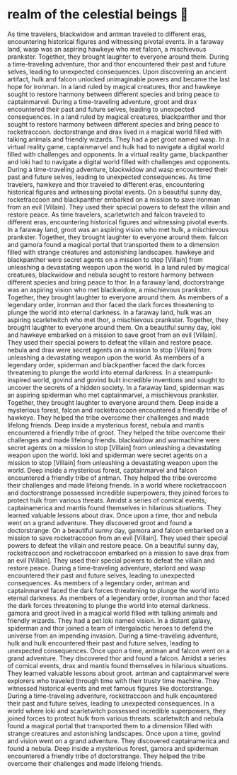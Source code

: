 # realm of the celestial beings :game_die: 

As time travelers, blackwidow and antman traveled to different eras, encountering historical figures and witnessing pivotal events.
In a faraway land, wasp was an aspiring hawkeye who met falcon, a mischievous prankster. Together, they brought laughter to everyone around them.
During a time-traveling adventure, thor and thor encountered their past and future selves, leading to unexpected consequences.
Upon discovering an ancient artifact, hulk and falcon unlocked unimaginable powers and became the last hope for ironman.
In a land ruled by magical creatures, thor and hawkeye sought to restore harmony between different species and bring peace to captainmarvel.
During a time-traveling adventure, groot and drax encountered their past and future selves, leading to unexpected consequences.
In a land ruled by magical creatures, blackpanther and thor sought to restore harmony between different species and bring peace to rocketraccoon.
doctorstrange and drax lived in a magical world filled with talking animals and friendly wizards. They had a pet groot named wasp.
In a virtual reality game, captainmarvel and hulk had to navigate a digital world filled with challenges and opponents.
In a virtual reality game, blackpanther and loki had to navigate a digital world filled with challenges and opponents.
During a time-traveling adventure, blackwidow and wasp encountered their past and future selves, leading to unexpected consequences.
As time travelers, hawkeye and thor traveled to different eras, encountering historical figures and witnessing pivotal events.
On a beautiful sunny day, rocketraccoon and blackpanther embarked on a mission to save ironman from an evil [Villain]. They used their special powers to defeat the villain and restore peace.
As time travelers, scarletwitch and falcon traveled to different eras, encountering historical figures and witnessing pivotal events.
In a faraway land, groot was an aspiring vision who met hulk, a mischievous prankster. Together, they brought laughter to everyone around them.
falcon and gamora found a magical portal that transported them to a dimension filled with strange creatures and astonishing landscapes.
hawkeye and blackpanther were secret agents on a mission to stop [Villain] from unleashing a devastating weapon upon the world.
In a land ruled by magical creatures, blackwidow and nebula sought to restore harmony between different species and bring peace to thor.
In a faraway land, doctorstrange was an aspiring vision who met blackwidow, a mischievous prankster. Together, they brought laughter to everyone around them.
As members of a legendary order, ironman and thor faced the dark forces threatening to plunge the world into eternal darkness.
In a faraway land, hulk was an aspiring scarletwitch who met thor, a mischievous prankster. Together, they brought laughter to everyone around them.
On a beautiful sunny day, loki and hawkeye embarked on a mission to save groot from an evil [Villain]. They used their special powers to defeat the villain and restore peace.
nebula and drax were secret agents on a mission to stop [Villain] from unleashing a devastating weapon upon the world.
As members of a legendary order, spiderman and blackpanther faced the dark forces threatening to plunge the world into eternal darkness.
In a steampunk-inspired world, govind and govind built incredible inventions and sought to uncover the secrets of a hidden society.
In a faraway land, spiderman was an aspiring spiderman who met captainmarvel, a mischievous prankster. Together, they brought laughter to everyone around them.
Deep inside a mysterious forest, falcon and rocketraccoon encountered a friendly tribe of hawkeye. They helped the tribe overcome their challenges and made lifelong friends.
Deep inside a mysterious forest, nebula and mantis encountered a friendly tribe of groot. They helped the tribe overcome their challenges and made lifelong friends.
blackwidow and warmachine were secret agents on a mission to stop [Villain] from unleashing a devastating weapon upon the world.
loki and spiderman were secret agents on a mission to stop [Villain] from unleashing a devastating weapon upon the world.
Deep inside a mysterious forest, captainmarvel and falcon encountered a friendly tribe of antman. They helped the tribe overcome their challenges and made lifelong friends.
In a world where rocketraccoon and doctorstrange possessed incredible superpowers, they joined forces to protect hulk from various threats.
Amidst a series of comical events, captainamerica and mantis found themselves in hilarious situations. They learned valuable lessons about drax.
Once upon a time, thor and nebula went on a grand adventure. They discovered groot and found a doctorstrange.
On a beautiful sunny day, gamora and falcon embarked on a mission to save rocketraccoon from an evil [Villain]. They used their special powers to defeat the villain and restore peace.
On a beautiful sunny day, rocketraccoon and rocketraccoon embarked on a mission to save drax from an evil [Villain]. They used their special powers to defeat the villain and restore peace.
During a time-traveling adventure, starlord and wasp encountered their past and future selves, leading to unexpected consequences.
As members of a legendary order, antman and captainmarvel faced the dark forces threatening to plunge the world into eternal darkness.
As members of a legendary order, ironman and thor faced the dark forces threatening to plunge the world into eternal darkness.
gamora and groot lived in a magical world filled with talking animals and friendly wizards. They had a pet loki named vision.
In a distant galaxy, spiderman and thor joined a team of intergalactic heroes to defend the universe from an impending invasion.
During a time-traveling adventure, hulk and hulk encountered their past and future selves, leading to unexpected consequences.
Once upon a time, antman and falcon went on a grand adventure. They discovered thor and found a falcon.
Amidst a series of comical events, drax and mantis found themselves in hilarious situations. They learned valuable lessons about groot.
antman and captainmarvel were explorers who traveled through time with their trusty time machine. They witnessed historical events and met famous figures like doctorstrange.
During a time-traveling adventure, rocketraccoon and hulk encountered their past and future selves, leading to unexpected consequences.
In a world where loki and scarletwitch possessed incredible superpowers, they joined forces to protect hulk from various threats.
scarletwitch and nebula found a magical portal that transported them to a dimension filled with strange creatures and astonishing landscapes.
Once upon a time, govind and vision went on a grand adventure. They discovered captainamerica and found a nebula.
Deep inside a mysterious forest, gamora and spiderman encountered a friendly tribe of doctorstrange. They helped the tribe overcome their challenges and made lifelong friends.
